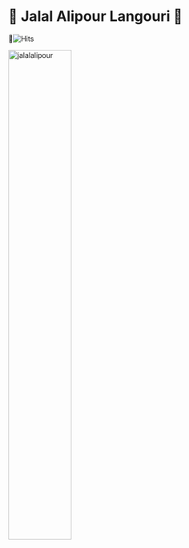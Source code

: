 <h1> 🙂 Jalal Alipour Langouri 👋</h1>

👀![Hits](https://hits.seeyoufarm.com/api/count/incr/badge.svg?url=https%3A%2F%2Fgithub.com%2Fjalalalipour&count_bg=%23B09E77&title_bg=%235E5137&icon=&icon_color=%23FFE100&title=View&edge_flat=false)

<div>
  <img width="50%"  src="https://github-readme-streak-stats.herokuapp.com/?user=jalalalipour&" alt="jalalalipour" />
</div>
